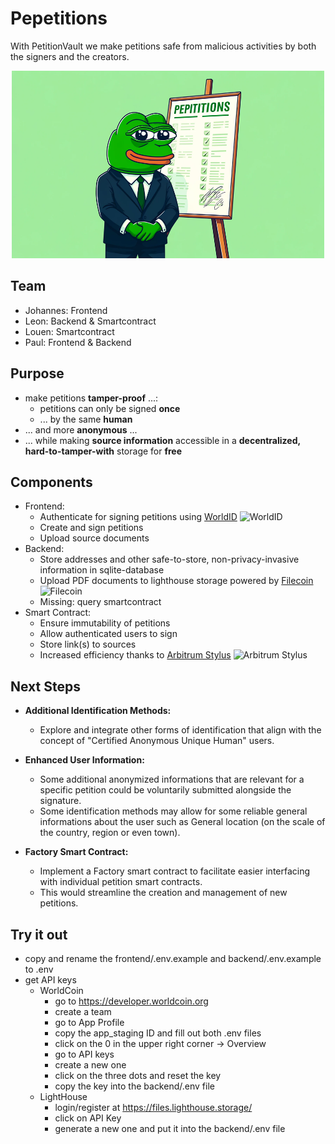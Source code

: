 # Pepetitions
With PetitionVault we make petitions safe from malicious activities by both the signers and the creators.
<div align="center">
    <img src="/frontend/public/Cover.png" width="500" height="300" alt="image">
</div>

## Team
- Johannes: Frontend
- Leon:     Backend & Smartcontract
- Louen:    Smartcontract
- Paul:     Frontend & Backend

## Purpose
- make petitions **tamper-proof** ...:
  - petitions can only be signed **once**
  - ... by the same **human**
- ... and more **anonymous** ...
- ... while making **source information** accessible in a **decentralized, hard-to-tamper-with** storage for **free**

## Components
- Frontend:
  - Authenticate for signing petitions using <a href="https://worldcoin.org/world-id">WorldID</a> <img src="https://github.com/user-attachments/assets/8fb7a853-20b8-4be9-ba57-eef47705322c" width="20" height="20" alt="WorldID">
  - Create and sign petitions
  - Upload source documents
- Backend:
  - Store addresses and other safe-to-store, non-privacy-invasive information in sqlite-database
  - Upload PDF documents to lighthouse storage powered by <a href="https://filecoin.io/">Filecoin</a> <img src="https://github.com/user-attachments/assets/0a33c99a-5e24-4cf7-8da2-2cf3cc7a613b" width="20" height="20" alt="Filecoin">
  - Missing: query smartcontract
- Smart Contract:
  - Ensure immutability of petitions
  - Allow authenticated users to sign
  - Store link(s) to sources
  - Increased efficiency thanks to <a href="https://arbitrum.io/stylus">Arbitrum Stylus</a> <img src="https://github.com/user-attachments/assets/c16383f3-732f-4329-a840-52c5a7f4f5c0" width="20" height="20" alt="Arbitrum Stylus">


## Next Steps

- **Additional Identification Methods:**
  - Explore and integrate other forms of identification that align with the concept of "Certified Anonymous Unique Human" users.

- **Enhanced User Information:**
  - Some additional anonymized informations that are relevant for a specific petition could be voluntarily submitted alongside the signature.
  - Some identification methods may allow for some reliable general informations about the user such as General location (on the scale of the country, region or even town).

- **Factory Smart Contract:**
  - Implement a Factory smart contract to facilitate easier interfacing with individual petition smart contracts.
  - This would streamline the creation and management of new petitions.

## Try it out
- copy and rename the frontend/.env.example and backend/.env.example to .env
- get API keys
  - WorldCoin
    - go to https://developer.worldcoin.org
    - create a team
    - go to App Profile
    - copy the app_staging ID and fill out both .env files
    - click on the 0 in the upper right corner -> Overview
    - go to API keys
    - create a new one
    - click on the three dots and reset the key
    - copy the key into the backend/.env file
  - LightHouse
    - login/register at https://files.lighthouse.storage/
    - click on API Key
    - generate a new one and put it into the backend/.env file
